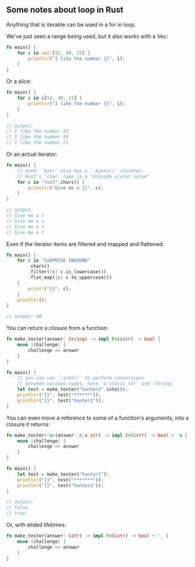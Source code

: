 ## Some notes about loop in Rust

Anything that is iterable can be used in a for in loop.

We've just seen a range being used, but it also works with a Vec:

```rust
fn main() {
    for i in vec![52, 49, 21] {
        println!("I like the number {}", i);
    }
}
```

Or a slice:
```rust
fn main() {
    for i in &[52, 49, 21] {
        println!("I like the number {}", i);
    }
}

// output:
// I like the number 52
// I like the number 49
// I like the number 21
```

Or an actual iterator:

```rust
fn main() {
    // note: `&str` also has a `.bytes()` iterator.
    // Rust's `char` type is a "Unicode scalar value"
    for c in "rust".chars() {
        println!("Give me a {}", c);
    }
}

// output:
// Give me a r
// Give me a u
// Give me a s
// Give me a t

```

Even if the iterator items are filtered and mapped and flattened:

```rust
fn main() {
    for c in "SuRPRISE INbOUND"
        .chars()
        .filter(|c| c.is_lowercase())
        .flat_map(|c| c.to_uppercase())
    {
        print!("{}", c);
    }
    println!();
}

// output: UB
```

You can return a closure from a function:

```rust
fn make_tester(answer: String) -> impl Fn(&str) -> bool {
    move |challenge| {
        challenge == answer
    }
}

fn main() {
    // you can use `.into()` to perform conversions
    // between various types, here `&'static str` and `String`
    let test = make_tester("hunter2".into());
    println!("{}", test("******"));
    println!("{}", test("hunter2"));
}
````

You can even move a reference to some of a function's arguments, into a closure it returns:

```rust
fn make_tester<'a>(answer: &'a str) -> impl Fn(&str) -> bool + 'a {
    move |challenge| {
        challenge == answer
    }
}

fn main() {
    let test = make_tester("hunter2");
    println!("{}", test("*******"));
    println!("{}", test("hunter2"));
}

// output:
// false
// true
```

Or, with elided lifetimes:

```rust
fn make_tester(answer: &str) -> impl Fn(&str) -> bool + '_ {
    move |challenge| {
        challenge == answer
    }
}
```